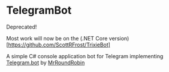 # TelegramBot
Deprecated!

Most work will now be on the (.NET Core version)[https://github.com/ScottRFrost/TrixieBot]

A simple C# console application bot for Telegram implementing [Telegram.bot](https://github.com/MrRoundRobin/telegram.bot)
by [MrRoundRobin](https://github.com/MrRoundRobin)

